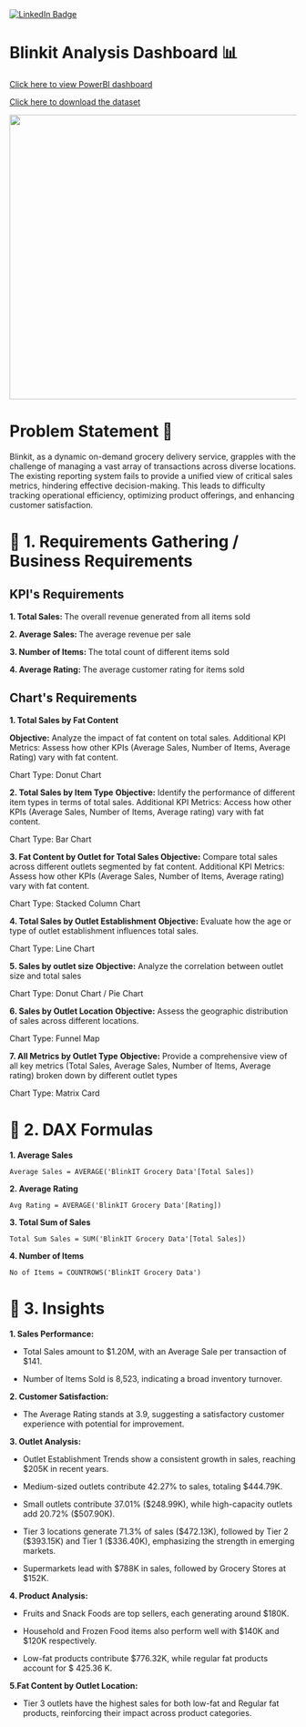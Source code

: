 <div id="badges">
  <a href="https://www.linkedin.com/in/kshitija-chilbule-b98515309/">
    <img src="https://img.shields.io/badge/LinkedIn-blue?style=for-the-badge&logo=linkedin&logoColor=white" alt="LinkedIn Badge"/>
  </a>
</div>

# Blinkit Analysis Dashboard 📊

[Click here to view PowerBI dashboard](https://github.com/itzzkshitija/Blinkit-Analysis-Dashboard/blob/main/Blinkit_Dashboard.pbix)

[Click here to download the dataset](https://github.com/itzzkshitija/Blinkit-Analysis-Dashboard/blob/main/dataset.xlsx)

<img src="https://github.com/user-attachments/assets/720e9d06-cece-4eb0-9ff7-a6ae1746195e" width="900" height="500">

# Problem Statement 📌
Blinkit, as a dynamic on-demand grocery delivery service, grapples with the challenge of managing a vast array of transactions across diverse locations. The existing reporting system fails to provide a unified view of critical sales metrics, hindering effective decision-making. This leads to difficulty tracking operational efficiency, optimizing product offerings, and enhancing customer satisfaction.

# 📍 1. Requirements Gathering / Business Requirements 

## KPI's Requirements
<b>1. Total Sales: </b> The overall revenue generated from all items sold

<b>2. Average Sales: </b> The average revenue per sale

<b>3. Number of Items: </b> The total count of different items sold

<b>4. Average Rating: </b> The average customer rating for items sold

## Chart's Requirements
<b>1. Total Sales by Fat Content</b>

<b>Objective:</b> Analyze the impact of fat content on total sales.
Additional KPI Metrics: Assess how other KPIs (Average Sales, Number of Items, Average Rating) vary with fat content.

Chart Type: Donut Chart

<b>2. Total Sales by Item Type</b> 
<b>Objective:</b> Identify the performance of different item types in terms of total sales.
Additional KPI Metrics: Access how other KPIs (Average Sales, Number of Items, Average rating) vary with fat content. 

Chart Type: Bar Chart

<b>3. Fat Content by Outlet for Total Sales </b> 
<b>Objective:</b> Compare total sales across different outlets segmented by fat content. 
Additional KPI Metrics: Assess how other KPIs (Average Sales, Number of Items, Average rating) vary with fat content. 

Chart Type: Stacked Column Chart

<b>4. Total Sales by Outlet Establishment</b> 
<b>Objective:</b> Evaluate how the age or type of outlet establishment influences total sales.

Chart Type: Line Chart

<b>5. Sales by outlet size</b> 
<b>Objective:</b> Analyze the correlation between outlet size and total sales

Chart Type: Donut Chart / Pie Chart

<b>6. Sales by Outlet Location</b> 
<b>Objective:</b> Assess the geographic distribution of sales across different locations. 

Chart Type: Funnel Map

<b>7. All Metrics by Outlet Type</b> 
<b>Objective:</b> Provide a comprehensive view of all key metrics (Total Sales, Average Sales, Number of Items, Average rating) broken down by different outlet types

Chart Type: Matrix Card

# 📍 2. DAX Formulas
<b>1. Average Sales </b>

`Average Sales = AVERAGE('BlinkIT Grocery Data'[Total Sales])`

<b>2. Average Rating </b>

`Avg Rating = AVERAGE('BlinkIT Grocery Data'[Rating])`

<b>3. Total Sum of Sales </b>

`Total Sum Sales = SUM('BlinkIT Grocery Data'[Total Sales])`

<b>4. Number of Items </b>

`No of Items = COUNTROWS('BlinkIT Grocery Data')`

# 📍 3. Insights 
<b>1. Sales Performance: </b>
<ul><li>Total Sales amount to $1.20M, with an Average Sale per transaction of $141.</li></ul>

<ul><li>Number of Items Sold is 8,523, indicating a broad inventory turnover.</li></ul>

<b>2. Customer Satisfaction: </b>
<ul><li>The Average Rating stands at 3.9, suggesting a satisfactory customer experience with potential for improvement.
</li></ul>

<b>3. Outlet Analysis: </b>
<ul><li>Outlet Establishment Trends show a consistent growth in sales, reaching $205K in recent years.</li></ul>

<ul><li>Medium-sized outlets contribute 42.27% to sales, totaling $444.79K.</li></ul>

<ul><li>Small outlets contribute 37.01% ($248.99K), while high-capacity outlets add 20.72% ($507.90K).</li></ul>

<ul><li>Tier 3 locations generate 71.3% of sales ($472.13K), followed by Tier 2 ($393.15K) and Tier 1 ($336.40K), emphasizing the strength in emerging markets.</li></ul>

<ul><li>Supermarkets lead with $788K in sales, followed by Grocery Stores at $152K.</li></ul>

<b>4. Product Analysis: </b> 
<ul><li>Fruits and Snack Foods are top sellers, each generating around $180K.</li></ul>

<ul><li>Household and Frozen Food items also perform well with $140K and $120K respectively.</li></ul>

<ul><li> Low-fat products contribute $776.32K, while regular fat products account for $ 425.36 K.</li></ul>

<b>5.Fat Content by Outlet Location:</b>
<ul><li>Tier 3 outlets have the highest sales for both low-fat and Regular fat products, reinforcing their impact across product categories.</li></ul>
